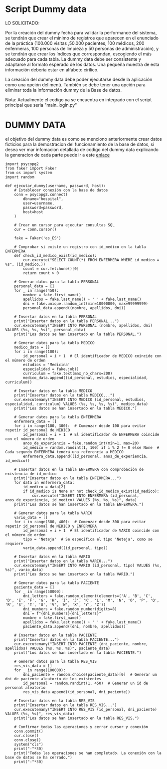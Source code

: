 # Script Dummy data

LO SOLICITADO:

Por la creación del dummy fecha para validar la performance del sistema, se tendrán que crear el mínimo de registros que aparecen en el enunciado de la práctica (100.000 visitas ,50.000 pacientes, 100 médicos, 200 enfermeras, 100 personas de limpieza y 50 personas de administración), y se tendrán que crear los índices que correspondan, escogiendo el más adecuado para cada tabla. La dummy data debe ser consistente y adaptarse al formato esperado de los datos. Una pequeña muestra de esta información debería estar en alfabeto cirílico.

La creación del dummy data debe poder ejecutarse desde la aplicación como una opción del menú. También se debe tener una opción para eliminar toda la información dummy de la Base de datos.

Nota: Actualmente el codigo ya se encuentra en integrado con el script principal que seria "main_login.py"


# DUMMY DATA

el objetivo del dummy data es como se menciono anteriormente crear datos ficticios para la demostracion del funcionamiento de la base de datos, si desea ver mar infomacion detallada de codigo del dummy data explicando la generacion de cada parte puede ir a este [enlace](https://github.com/arley02/Proyecto-en-solitario/blob/main/PROJECTO%20PROG%20I%20BD%20.md#dummy-data)

```
import psycopg2
from faker import Faker
from os import system
import random

def ejecutar_dummy(username, password, host):
    # Establecer conexión con la base de datos
    conn = psycopg2.connect(
        dbname="hospital",
        user=username,
        password=password,
        host=host
    )

    # Crear un cursor para ejecutar consultas SQL
    cur = conn.cursor()

    fake = Faker('es_ES')

    # Comprobar si existe un registro con id_medico en la tabla ENFERMERA
    def check_id_medico_exist(id_medico):
        cur.execute("SELECT COUNT(*) FROM ENFERMERA WHERE id_medico = %s", (id_medico,))
        count = cur.fetchone()[0]
        return count > 0

    # Generar datos para la tabla PERSONAL
    personal_data = []
    for _ in range(450):
        nombre = fake.first_name()
        apellidos = fake.last_name() + ' ' + fake.last_name()
        dni = fake.unique.random_int(min=10000000, max=99999999)
        personal_data.append((nombre, apellidos, dni))

    # Insertar datos en la tabla PERSONAL
    print("Insertar datos en la tabla PERSONAL...")
    cur.executemany("INSERT INTO PERSONAL (nombre, apellidos, dni) VALUES (%s, %s, %s)", personal_data)
    print("Los datos se han insertado en la tabla PERSONAL.")

    # Generar datos para la tabla MEDICO
    medico_data = []
    for i in range(100):
        id_personal = i + 1  # El identificador de MEDICO coincide con el número de orden
        estudios = 'Medicina'
        especialidad = fake.job()
        curriculum = fake.text(max_nb_chars=200)
        medico_data.append((id_personal, estudios, especialidad, curriculum))

    # Insertar datos en la tabla MEDICO
    print("Insertar datos en la tabla MEDICO...")
    cur.executemany("INSERT INTO MEDICO (id_personal, estudios, especialidad, curriculum) VALUES (%s, %s, %s, %s)", medico_data)
    print("Los datos se han insertado en la tabla MEDICO.")

    # Generar datos para la tabla ENFERMERA
    enfermera_data = []
    for i in range(100, 300):  # Comenzar desde 100 para evitar repetir id_personal de MEDICO
        id_personal = i + 1  # El identificador de ENFERMERA coincide con el número de orden
        anos_de_experiencia = fake.random_int(min=1, max=20)
        id_medico = random.randint(1, 100) if i % 2 != 0 else None  # Cada segundo ENFERMERA tendrá una referencia a MEDICO
        enfermera_data.append((id_personal, anos_de_experiencia, id_medico))

    # Insertar datos en la tabla ENFERMERA con comprobación de existencia de id_medico
    print("Insertar datos en la tabla ENFERMERA...")
    for data in enfermera_data:
        id_medico = data[2]
        if id_medico is None or not check_id_medico_exist(id_medico):
            cur.execute("INSERT INTO ENFERMERA (id_personal, anos_de_experiencia, id_medico) VALUES (%s, %s, %s)", data)
    print("Los datos se han insertado en la tabla ENFERMERA.")

    # Generar datos para la tabla VARIO
    vario_data = []
    for i in range(300, 400):  # Comenzar desde 300 para evitar repetir id_personal de MEDICO y ENFERMERA
        id_personal = i + 1  # El identificador de VARIO coincide con el número de orden
        tipo = 'Neteja'  # Se especifica el tipo 'Neteja', como se requiere
        vario_data.append((id_personal, tipo))

    # Insertar datos en la tabla VARIO
    print("Insertar datos en la tabla VARIO...")
    cur.executemany("INSERT INTO VARIO (id_personal, tipo) VALUES (%s, %s)", vario_data)
    print("Los datos se han insertado en la tabla VARIO.")

    # Generar datos para la tabla PACIENTE
    paciente_data = []
    for _ in range(50000):
        dni_letters = fake.random_element(elements=('A', 'B', 'C', 'D', 'E', 'F', 'G', 'H', 'I', 'J', 'K', 'L', 'M', 'N', 'O', 'P', 'Q', 'R', 'S', 'T', 'U', 'V', 'W', 'X', 'Y', 'Z'))
        dni_numbers = fake.random_number(digits=8)
        dni = f"{dni_numbers}{dni_letters}"
        nombre = fake.first_name()
        apellidos = fake.last_name() + ' ' + fake.last_name()
        paciente_data.append((dni, nombre, apellidos))

    # Insertar datos en la tabla PACIENTE
    print("Insertar datos en la tabla PACIENTE...")
    cur.executemany("INSERT INTO PACIENTE (dni_paciente, nombre, apellidos) VALUES (%s, %s, %s)", paciente_data)
    print("Los datos se han insertado en la tabla PACIENTE.")

    # Generar datos para la tabla RES_VIS
    res_vis_data = []
    for _ in range(100000):
        dni_paciente = random.choice(paciente_data)[0]  # Generar un dni de paciente aleatorio de los existentes
        id_personal = random.randint(1, 450)  # Generar un id de personal aleatorio
        res_vis_data.append((id_personal, dni_paciente))

    # Insertar datos en la tabla RES_VIS
    print("Insertar datos en la tabla RES_VIS...")
    cur.executemany("INSERT INTO RES_VIS (id_personal, dni_paciente) VALUES (%s, %s)", res_vis_data)
    print("Los datos se han insertado en la tabla RES_VIS.")

    # Confirmar todas las operaciones y cerrar cursor y conexión
    conn.commit()
    cur.close()
    conn.close()
    system("cls")
    print("-"*30)
    print("Todas las operaciones se han completado. La conexión con la base de datos se ha cerrado.")
    print("-"*30)

```
